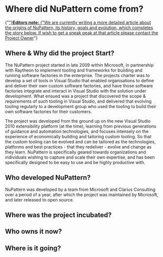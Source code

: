 # Where did NuPattern come from?
{"["}**Editors note:** {"We are currently writing a more detailed article about the origins of NuPattern, its history, goals and evolution, which completes the story below. If wish to get a sneak peak at that article please contact the Project Owner](_}__Editors-note___-{_We-are-currently-writing-a-more-detailed-article-about-the-origins-of-NuPattern,-its-history,-goals-and-evolution,-which-completes-the-story-below.-If-wish-to-get-a-sneak-peak-at-that-article-please-contact-the-Project-Owner)"}
## Where & Why did the project Start?
The NuPattern project started in late 2009 within Microsoft, in partnership with Raytheon to implement tooling and frameworks for building and running software factories in the enterprise. The projects charter was to develop a set of tools in Visual Studio that enabled organisations to define and deliver their own custom software factories, and have those software factories integrate and interact in Visual Studio with the solution under development. What ensued was a project that discovered the scope & requirements of such tooling in Visual Studio, and delivered that evolving tooling regularly to a development group who used the tooling to build their own software factories for their customers. 

The project was developed from the ground up on the new Visual Studio 2010 extensibility platform (at the time), learning from previous generations of guidance and automation technologies, and focuses intensely on the experience of economically building and tailoring custom tooling. So that the custom tooling can be evolved and can be tailored as the technologies, platforms and best practices - that they redeliver - evolve and change as they learn. NuPattern is specifically geared towards organizations and individuals wishing to capture and scale their own expertise, and has been specifically designed to be easy to use and be highly productive with.
## Who developed NuPattern?
NuPattern was developed by a team from Microsoft and Clarius Consulting over a period of a year, after which the project was maintained by Microsoft, and later released to open source.
## Where was the project incubated?

## Who owns it now?

## Where is it going?
